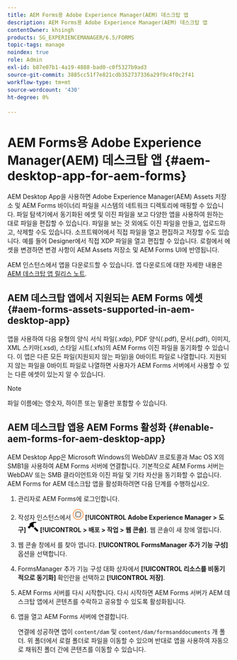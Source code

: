 ```yaml
---
title: AEM Forms용 Adobe Experience Manager(AEM) 데스크탑 앱
description: AEM Forms용 Adobe Experience Manager(AEM) 데스크탑 앱
contentOwner: khsingh
products: SG_EXPERIENCEMANAGER/6.5/FORMS
topic-tags: manage
noindex: true
role: Admin
exl-id: b87e07b1-4a19-4888-bad0-c0f5327b9ad3
source-git-commit: 3885cc51f7e821cdb352737336a29f9c4f0c2f41
workflow-type: tm+mt
source-wordcount: '430'
ht-degree: 0%

---
```


# AEM Forms용 Adobe Experience Manager(AEM) 데스크탑 앱 {#aem-desktop-app-for-aem-forms}

AEM Desktop App을 사용하면 Adobe Experience Manager(AEM) Assets 저장소 및 AEM Forms 바이너리 파일을 시스템의 네트워크 디렉토리에 매핑할 수 있습니다. 파일 탐색기에서 동기화된 에셋 및 이진 파일을 보고 다양한 앱을 사용하여 원하는 대로 파일을 편집할 수 있습니다. 파일을 보는 것 외에도 이진 파일을 만들고, 업로드하고, 삭제할 수도 있습니다. 소프트웨어에서 직접 파일을 열고 편집하고 저장할 수도 있습니다. 예를 들어 Designer에서 직접 XDP 파일을 열고 편집할 수 있습니다. 로컬에서 에셋을 변경하면 변경 사항이 AEM Assets 저장소 및 AEM Forms UI에 반영됩니다.

AEM 인스턴스에서 앱을 다운로드할 수 있습니다. 앱 다운로드에 대한 자세한 내용은 [AEM 데스크탑 앱 릴리스 노트](https://experienceleague.adobe.com/docs/experience-manager-desktop-app/using/release-notes.html?lang=en).

## AEM 데스크탑 앱에서 지원되는 AEM Forms 에셋 {#aem-forms-assets-supported-in-aem-desktop-app}

앱을 사용하여 다음 유형의 양식 서식 파일(.xdp), PDF 양식(.pdf), 문서(.pdf), 이미지, XML 스키마(.xsd), 스타일 시트(.xfs)의 AEM Forms 이진 파일을 동기화할 수 있습니다. 이 앱은 다른 모든 파일(지원되지 않는 파일)을 0바이트 파일로 나열합니다. 지원되지 않는 파일을 0바이트 파일로 나열하면 사용자가 AEM Forms 서버에서 사용할 수 있는 다른 에셋이 있는지 알 수 있습니다.

>[!NOTE]
>
>파일 이름에는 영숫자, 하이픈 또는 밑줄만 포함할 수 있습니다.

## AEM 데스크탑 앱용 AEM Forms 활성화 {#enable-aem-forms-for-aem-desktop-app}

AEM Desktop App은 Microsoft Windows의 WebDAV 프로토콜과 Mac OS X의 SMB1을 사용하여 AEM Forms 서버에 연결합니다. 기본적으로 AEM Forms 서버는 WebDAV 또는 SMB 클라이언트와 이진 파일 및 기타 자산을 동기화할 수 없습니다. AEM Forms for AEM 데스크탑 앱을 활성화하려면 다음 단계를 수행하십시오.

1. 관리자로 AEM Forms에 로그인합니다.
1. 작성자 인스턴스에서 ![adobeexperiencemanger](assets/adobeexperiencemanager.png) **[!UICONTROL Adobe Experience Manager > 도구]** ![망치](assets/hammer.png) **[!UICONTROL > 배포 > 작업 > 웹 콘솔]**. 웹 콘솔이 새 창에 열립니다.
1. 웹 콘솔 창에서 를 찾아 엽니다. **[!UICONTROL FormsManager 추가 기능 구성]** 옵션을 선택합니다.
1. FormsManager 추가 기능 구성 대화 상자에서 **[!UICONTROL 리소스를 비동기적으로 동기화]** 확인란을 선택하고 **[!UICONTROL 저장]**.
1. AEM Forms 서버를 다시 시작합니다. 다시 시작하면 AEM Forms 서버가 AEM 데스크탑 앱에서 콘텐츠를 수락하고 공유할 수 있도록 활성화됩니다.
1. 앱을 열고 AEM Forms 서버에 연결합니다.

   연결에 성공하면 앱이 `content/dam` 및 `content/dam/formsanddocuments` 개 폴더. 위 폴더에서 로컬 폴더로 파일을 이동할 수 있으며 반대로 앱을 사용하여 자동으로 채워진 폴더 간에 콘텐츠를 이동할 수 있습니다.
